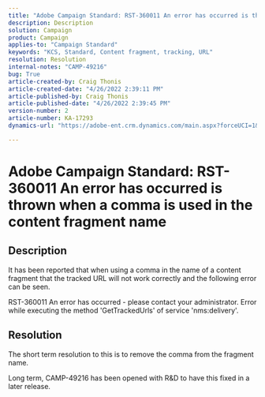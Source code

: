 ```yaml
---
title: "Adobe Campaign Standard: RST-360011 An error has occurred is thrown when a comma is used in the content fragment name"
description: Description
solution: Campaign
product: Campaign
applies-to: "Campaign Standard"
keywords: "KCS, Standard, Content fragment, tracking, URL"
resolution: Resolution
internal-notes: "CAMP-49216"
bug: True
article-created-by: Craig Thonis
article-created-date: "4/26/2022 2:39:11 PM"
article-published-by: Craig Thonis
article-published-date: "4/26/2022 2:39:45 PM"
version-number: 2
article-number: KA-17293
dynamics-url: "https://adobe-ent.crm.dynamics.com/main.aspx?forceUCI=1&pagetype=entityrecord&etn=knowledgearticle&id=0a1c7ea2-6ec5-ec11-a7b6-0022480a10ee"

---
```

# Adobe Campaign Standard: RST-360011 An error has occurred is thrown when a comma is used in the content fragment name

## Description


It has been reported that when using a comma in the name of a content fragment that the tracked URL will not work correctly and the following error can be seen.

RST-360011 An error has occurred - please contact your administrator.
 Error while executing the method 'GetTrackedUrls' of service
 'nms:delivery'.






## Resolution


The short term resolution to this is to remove the comma from the fragment name.

Long term, CAMP-49216 has been opened with R&D to have this fixed in a later release.
